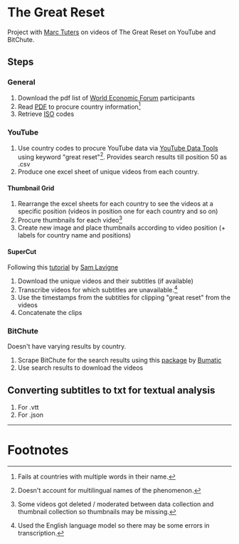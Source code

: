 # The Great Reset 
Project with [Marc Tuters](https://www.uva.nl/en/profile/t/u/m.d.tuters/m.d.tuters.html) on videos of The Great Reset on YouTube and BitChute. 

## Steps
### General 
1. Download the pdf list of [World Economic Forum](https://www.weforum.org/) participants 
2. Read [PDF](https://www3.weforum.org/docs/WEF_AM22_Official_List_of_Participants.pdf) to procure country information[^1]
3. Retrieve [ISO](https://www.iso.org/iso-3166-country-codes.html) codes

### YouTube
1. Use country codes to procure YouTube data via [YouTube Data Tools](https://tools.digitalmethods.net/netvizz/youtube/) using keyword "great reset"[^2]. Provides search results till position 50 as .csv
2. Produce one excel sheet of unique videos from each country.
 
#### Thumbnail Grid
1. Rearrange the excel sheets for each country to see the videos at a specific position (videos in position one for each country and so on)
2. Procure thumbnails for each video[^3] 
3. Create new image and place thumbnails according to video position (+ labels for country name and positions)

#### SuperCut
Following this [tutorial](https://lav.io/notes/videogrep-tutorial/) by [Sam Lavigne](https://lav.io/)
1. Download the unique videos and their subtitles (if available)
2. Transcribe videos for which subtitles are unavailable.[^4] 
3. Use the timestamps from the subtitles for clipping "great reset" from the videos 
4. Concatenate the clips


### BitChute
Doesn't have varying results by country. 

1. Scrape BitChute for the search results using this [package](https://github.com/bumatic/bitchute-scraper) by [Bumatic](https://github.com/bumatic)
2. Use search results to download the videos

## Converting subtitles to txt for textual analysis
1. For .vtt
2. For .json

---
# Footnotes

[^1]: Fails at countries with multiple words in their name.
[^2]: Doesn't account for multilingual names of the phenomenon. 
[^3]: Some videos got deleted / moderated between data collection and thumbnail collection so thumbnails may be missing. 
[^4]: Used the English language model so there may be some errors in transcription. 


